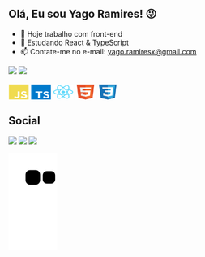 ## Olá, Eu sou Yago Ramires! 😜

- 🔭 Hoje trabalho com front-end
- 🌱 Estudando React & TypeScript
- 📫 Contate-me no e-mail: yago.ramiresx@gmail.com

<div>
  <a href="https://github.com/yagoramires "></a>
  <img
    height="180em"
    src="https://github-readme-stats.vercel.app/api?username=yagoramires&show_icons=true&theme=merko&include_all_commits=true&count_private=true"
  />
  <img
    height="180em"
    src="https://github-readme-stats.vercel.app/api/top-langs/?username=yagoramires&layout=compact&langs_count=7&theme=merko"
  />
</div>
    
<div style="display: inline_block">
  <br />
  <img
    align="center"
    alt="yago-Js"
    height="30"
    width="40"
    src="https://raw.githubusercontent.com/devicons/devicon/master/icons/javascript/javascript-plain.svg"
  />
  <img
    align="center"
    alt="yago-Ts"
    height="30"
    width="40"
    src="https://raw.githubusercontent.com/devicons/devicon/master/icons/typescript/typescript-plain.svg"
  />
  <img
    align="center"
    alt="yago-React"
    height="30"
    width="40"
    src="https://raw.githubusercontent.com/devicons/devicon/master/icons/react/react-original.svg"
  />
  <img
    align="center"
    alt="yago-HTML"
    height="30"
    width="40"
    src="https://raw.githubusercontent.com/devicons/devicon/master/icons/html5/html5-original.svg"
  />
  <img
    align="center"
    alt="yago-CSS"
    height="30"
    width="40"
    src="https://raw.githubusercontent.com/devicons/devicon/master/icons/css3/css3-original.svg"
  />
</div>
    
## Social
<div>
  <a href="https://instagram.com/yagoramires" target="_blank"
    ><img
      src="https://img.shields.io/badge/-Instagram-%23E4405F?style=for-the-badge&logo=instagram&logoColor=white"
      target="_blank"
  /></a>
  <a href="mailto:yago.ramiresx@gmail.com@gmail.com"
    ><img
      src="https://img.shields.io/badge/Gmail-D14836?style=for-the-badge&logo=gmail&logoColor=white"
      target="_blank"
  /></a>
  <a
    href="https://www.linkedin.com/in/yagoramires/"
    target="_blank"
    ><img
      src="https://img.shields.io/badge/LinkedIn-0077B5?style=for-the-badge&logo=linkedin&logoColor=white"
      target="_blank"
  /></a>
  
  ![Snake animation](https://github.com/yagoramires/yagoramires/blob/output/github-contribution-grid-snake.svg)
</div>
